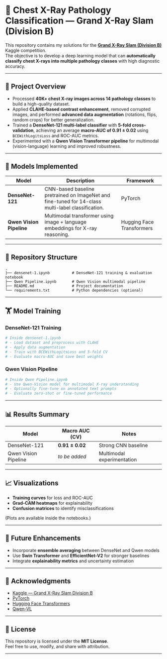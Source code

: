 # 🩻 Chest X-Ray Pathology Classification — Grand X-Ray Slam (Division B)

This repository contains my solutions for the **[Grand X-Ray Slam (Division B)](https://www.kaggle.com/competitions/grand-xray-slam-division-b)** Kaggle competition.  
The objective is to develop a deep learning model that can **automatically classify chest X-rays into multiple pathology classes** with high diagnostic accuracy.

---

## 🚀 Project Overview

- Processed **40K+ chest X-ray images across 14 pathology classes** to build a high-quality dataset.  
- Applied **CLAHE-based contrast enhancement**, removed corrupted images, and performed **advanced data augmentation** (rotations, flips, random crops) for better generalization.  
- Trained a **DenseNet-121 multi-label classifier** with **5-fold cross-validation**, achieving an average **macro-AUC of 0.91 ± 0.02** using `BCEWithLogitsLoss` and ROC-AUC metrics.  
- Experimented with a **Qwen Vision Transformer pipeline** for multimodal (vision-language) learning and improved robustness.  

---

## 🧠 Models Implemented

| Model | Description | Framework |
|--------|--------------|------------|
| **DenseNet-121** | CNN-based baseline pretrained on ImageNet and fine-tuned for 14-class multi-label classification. | PyTorch |
| **Qwen Vision Pipeline** | Multimodal transformer using image + language embeddings for X-ray reasoning. | Hugging Face Transformers |

---

## 📁 Repository Structure

```
.
├── densenet-1.ipynb          # DenseNet-121 training & evaluation notebook
├── Qwen Pipeline.ipynb       # Qwen Vision multimodal pipeline
├── README.md                 # Project documentation
└── requirements.txt          # Python dependencies (optional)
```

---

## 🏋️ Model Training

### DenseNet-121 Training
```python
# Inside densenet-1.ipynb
# - Load dataset and preprocess with CLAHE
# - Apply data augmentation
# - Train with BCEWithLogitsLoss and 5-fold CV
# - Evaluate macro-AUC and save best weights
```

### Qwen Vision Pipeline
```python
# Inside Qwen Pipeline.ipynb
# - Use Qwen-Vision model for multimodal X-ray understanding
# - Optionally fine-tune on annotated text prompts
# - Evaluate zero-shot or fine-tuned performance
```

---

## 📊 Results Summary

| Model | Macro AUC (CV) | Notes |
|--------|----------------|-------|
| DenseNet-121 | **0.91 ± 0.02** | Strong CNN baseline |
| Qwen Vision Pipeline | *to be added* | Multimodal experimentation |

---

## 📈 Visualizations

- **Training curves** for loss and ROC-AUC  
- **Grad-CAM heatmaps** for explainability  
- **Confusion matrices** to identify misclassifications  

(Plots are available inside the notebooks.)

---

## 🧩 Future Enhancements

- Incorporate **ensemble averaging** between DenseNet and Qwen models  
- Use **Swin Transformer** and **EfficientNet-V2** for stronger baselines  
- Integrate **explainability metrics** and uncertainty estimation  

---

## 🏁 Acknowledgments

- [Kaggle — Grand X-Ray Slam Division B](https://www.kaggle.com/competitions/grand-xray-slam-division-b)  
- [PyTorch](https://pytorch.org/)  
- [Hugging Face Transformers](https://huggingface.co/transformers/)  
- [Qwen-VL](https://huggingface.co/Qwen)

---

## 📜 License

This repository is licensed under the **MIT License**.  
Feel free to use, modify, and share with attribution.

---
